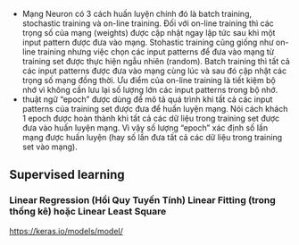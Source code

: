 - Mạng Neuron có 3 cách huấn luyện chính đó là batch training, stochastic training và on-line training. Đối với on-line training thì các trọng số của mạng (weights) được cập nhật ngay lập tức sau khi một input pattern được đưa vào mạng. Stohastic training cũng giống như on-line training nhưng việc chọn các input patterns để đưa vào mạng từ training set được thực hiện ngẫu nhiên (random). Batch training thì tất cả các input patterns được đưa vào mạng cùng lúc và sau đó cập nhật các trọng số mạng đồng thời. Ưu điểm của on-line training là tiết kiệm bộ nhớ vì không cần lưu lại số lượng lớn các input patterns trong bộ nhớ.
- thuật ngữ “epoch” được dùng để mô tả quá trình khi tất cả các input patterns của training set được đưa để huấn luyện mạng. Nói cách khách 1 epoch được hoàn thành khi tất cả các dữ liệu trong training set được đưa vào huấn luyện mạng. Vì vậy số lượng “epoch” xác định số lần mạng được huấn luyện (hay số lần đưa tất cả các dữ liệu trong training set vào mạng).


## Supervised learning
### Linear Regression (Hồi Quy Tuyến Tính) Linear Fitting (trong thống kê) hoặc Linear Least Square


https://keras.io/models/model/
